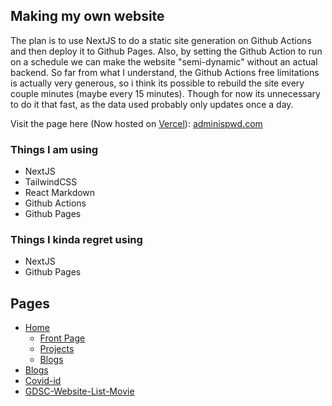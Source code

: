 ## Making my own website
The plan is to use NextJS to do a static site generation on Github Actions and then deploy it to Github Pages. Also, by setting the Github Action to run on a schedule we can make the website "semi-dynamic" without an actual backend. So far from what I understand, the Github Actions free limitations is actually very generous, so i think its possible to rebuild the site every couple minutes (maybe every 15 minutes). Though for now its unnecessary to do it that fast, as the data used probably only updates once a day.

Visit the page here (Now hosted on [Vercel](https://vercel.com/)): [adminispwd.com](https://adminispwd.com)

### Things I am using
- NextJS
- TailwindCSS
- React Markdown
- Github Actions
- Github Pages

### Things I kinda regret using
- NextJS
- Github Pages

## Pages
- [Home](https://adminispwd.com/)
    - [Front Page](https://adminispwd.com/#frontpage)
    - [Projects](https://adminispwd.com/#myprojects)
    - [Blogs](https://adminispwd.com/#pinnedblogs)
- [Blogs](https://adminispwd.com/posts)
- [Covid-id](https://adminispwd.com/covid-id)
- [GDSC-Website-List-Movie](https://adminispwd.com/projects/GDSC-Website-List-Movie/html/)
